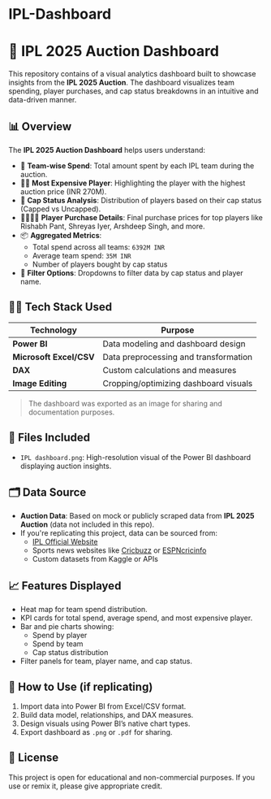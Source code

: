 # IPL-Dashboard
# 🏏 IPL 2025 Auction Dashboard

This repository contains of a visual analytics dashboard built to showcase insights from the **IPL 2025 Auction**. The dashboard visualizes team spending, player purchases, and cap status breakdowns in an intuitive and data-driven manner.

## 📊 Overview

The **IPL 2025 Auction Dashboard** helps users understand:

- 💸 **Team-wise Spend**: Total amount spent by each IPL team during the auction.
- 🧍‍♂️ **Most Expensive Player**: Highlighting the player with the highest auction price (INR 270M).
- 🧢 **Cap Status Analysis**: Distribution of players based on their cap status (Capped vs Uncapped).
- 👨‍👨‍👧‍👦 **Player Purchase Details**: Final purchase prices for top players like Rishabh Pant, Shreyas Iyer, Arshdeep Singh, and more.
- 📦 **Aggregated Metrics**:
  - Total spend across all teams: `6392M INR`
  - Average team spend: `35M INR`
  - Number of players bought by cap status
- 📌 **Filter Options**: Dropdowns to filter data by cap status and player name.

## 🧑‍💻 Tech Stack Used

| Technology              | Purpose                                |
|-------------------------|----------------------------------------|
| **Power BI**            | Data modeling and dashboard design     |
| **Microsoft Excel/CSV** | Data preprocessing and transformation  |
| **DAX**                 | Custom calculations and measures       |
| **Image Editing**       | Cropping/optimizing dashboard visuals  |

> The dashboard was exported as an image for sharing and documentation purposes.

## 📁 Files Included

- `IPL dashboard.png`: High-resolution visual of the Power BI dashboard displaying auction insights.

## 🗂️ Data Source

- **Auction Data**: Based on mock or publicly scraped data from **IPL 2025 Auction** (data not included in this repo).
- If you're replicating this project, data can be sourced from:
  - [IPL Official Website](https://www.iplt20.com/)
  - Sports news websites like [Cricbuzz](https://www.cricbuzz.com/) or [ESPNcricinfo](https://www.espncricinfo.com/)
  - Custom datasets from Kaggle or APIs

## 📈 Features Displayed

- Heat map for team spend distribution.
- KPI cards for total spend, average spend, and most expensive player.
- Bar and pie charts showing:
  - Spend by player
  - Spend by team
  - Cap status distribution
- Filter panels for team, player name, and cap status.

## 📌 How to Use (if replicating)

1. Import data into Power BI from Excel/CSV format.
2. Build data model, relationships, and DAX measures.
3. Design visuals using Power BI’s native chart types.
4. Export dashboard as `.png` or `.pdf` for sharing.

## 📜 License

This project is open for educational and non-commercial purposes. If you use or remix it, please give appropriate credit.

